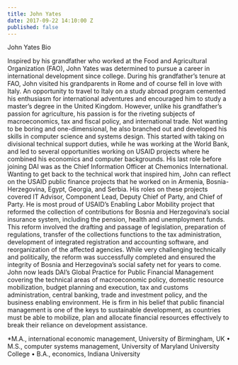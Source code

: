 ```yaml
---
title: John Yates
date: 2017-09-22 14:10:00 Z
published: false
---
```


John Yates Bio

Inspired by his grandfather who worked at the Food and Agricultural Organization (FAO), John Yates was determined to pursue a career in international development since college. During his grandfather’s tenure at FAO, John visited his grandparents in Rome and of course fell in love with Italy. An opportunity to travel to Italy on a study abroad program cemented his enthusiasm for international adventures and encouraged him to study a master’s degree in the United Kingdom. However, unlike his grandfather’s passion for agriculture, his passion is for the riveting subjects of macroeconomics, tax and fiscal policy, and international trade. 
Not wanting to be boring and one-dimensional, he also branched out and developed his skills in computer science and systems design. This started with taking on divisional technical support duties, while he was working at the World Bank, and led to several opportunities working on USAID projects where he combined his economics and computer backgrounds. His last role before joining DAI was as the Chief Information Officer at Chemonics International. 
Wanting to get back to the technical work that inspired him, John can reflect on the USAID public finance projects that he worked on in Armenia, Bosnia-Herzegovina, Egypt, Georgia, and Serbia. His roles on these projects covered IT Advisor, Component Lead, Deputy Chief of Party, and Chief of Party. He is most proud of USAID’s Enabling Labor Mobility project that reformed the collection of contributions for Bosnia and Herzegovina’s social insurance system, including the pension, health and unemployment funds. This reform involved the drafting and passage of legislation, preparation of regulations, transfer of the collections functions to the tax administration, development of integrated registration and accounting software, and reorganization of the affected agencies. While very challenging technically and politically, the reform was successfully completed and ensured the integrity of Bosnia and Herzegovina’s social safety net for years to come. 
John now leads DAI’s Global Practice for Public Financial Management covering the technical areas of macroeconomic policy, domestic resource mobilization, budget planning and execution, tax and customs administration, central banking, trade and investment policy, and the business enabling environment. He is firm in his belief that public financial management is one of the keys to sustainable development, as countries must be able to mobilize, plan and allocate financial resources effectively to break their reliance on development assistance.

*M.A., international economic management, University of Birmingham, UK
•	M.S., computer systems management, University of Maryland University College
•	B.A., economics, Indiana University 